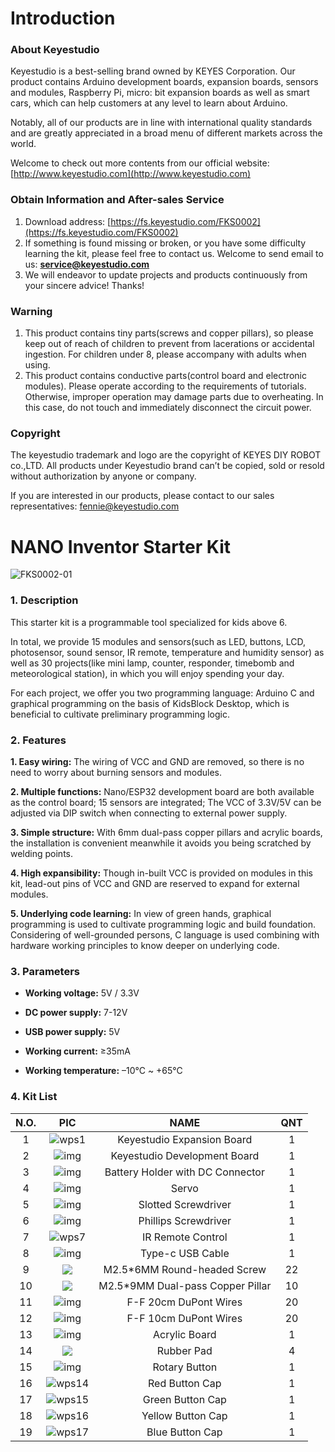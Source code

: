 # **Introduction**

### **About Keyestudio**

Keyestudio is a best-selling brand owned by KEYES Corporation. Our product contains Arduino development boards, expansion boards, sensors and modules, Raspberry Pi, micro: bit expansion boards as well as smart cars, which can help customers at any level to learn about Arduino.

Notably, all of our products are in line with international quality standards and are greatly appreciated in a broad menu of different markets across the world.

Welcome to check out more contents from our official website: [http://www.keyestudio.com](http://www.keyestudio.com)

### **Obtain Information and After-sales Service**

1. Download address: [https://fs.keyestudio.com/FKS0002](https://fs.keyestudio.com/FKS0002)
2. If something is found missing or broken, or you have some difficulty learning the kit, please feel free to contact us. Welcome to send email to us: **service@keyestudio.com**
3. We will endeavor to update projects and products continuously from your sincere advice! Thanks!

### **Warning**

1. This product contains tiny parts(screws and copper pillars), so please keep out of reach of children to prevent from lacerations or accidental ingestion. For children under 8, please accompany with adults when using.
2. This product contains conductive parts(control board and electronic modules). Please operate according to the requirements of tutorials. Otherwise, improper operation may damage parts due to overheating. In this case, do not touch and immediately disconnect the circuit power.

### **Copyright**

The keyestudio trademark and logo are the copyright of KEYES DIY ROBOT co.,LTD. All products under Keyestudio brand can’t be copied, sold or resold without authorization by anyone or company.

If you are interested in our products, please contact to our sales representatives: fennie@keyestudio.com

# **NANO Inventor Starter Kit**

![FKS0002-01](./media/FKS0002-01.jpg)

### **1. Description**

This starter kit is a programmable tool specialized for kids above 6.

In total, we provide 15 modules and sensors(such as LED, buttons, LCD, photosensor, sound sensor, IR remote, temperature and humidity sensor) as well as 30 projects(like mini lamp, counter, responder, timebomb and meteorological station), in which you will enjoy spending your day.

For each project, we offer you two programming language: Arduino C and graphical programming on the basis of KidsBlock Desktop, which is beneficial to cultivate preliminary programming logic.

### **2. Features**

**1. Easy wiring:** The wiring of VCC and GND are removed, so there is no need to worry about burning sensors and modules.

**2. Multiple functions:** Nano/ESP32 development board are both available as the control board; 15 sensors are integrated; The VCC of 3.3V/5V can be adjusted via DIP switch when connecting to external power supply.

**3. Simple structure:** With 6mm dual-pass copper pillars and acrylic boards, the installation is convenient meanwhile it avoids you being scratched by welding points.

**4. High expansibility:** Though in-built VCC is provided on modules in this kit, lead-out pins of VCC and GND are reserved to expand for external modules.

**5. Underlying code learning:** In view of green hands, graphical programming is used to cultivate programming logic and build foundation. Considering of well-grounded persons, C language is used combining with hardware working principles to know deeper on underlying code. 

### **3. Parameters**

- **Working voltage:** 5V / 3.3V
- **DC power supply:** 7-12V

- **USB power supply:**  5V
- **Working current:** ≥35mA

- **Working temperature:** –10°C ~ +65°C

### **4. Kit List**

| N.O. | PIC | NAME | QNT |
| :-: | :-: | :-: | :-: |
| 1    | ![wps1](./media/wps1-1699254544605-1.jpg) | Keyestudio Expansion Board | 1    |
| 2    | ![img](./media/wps22023.jpg)                                 | Keyestudio Development Board | 1    |
| 3    | ![img](./media/wps32023.jpg)                                 | Battery Holder with DC Connector | 1    |
| 4    | ![img](./media/wps42023.jpg)                                 | Servo               | 1    |
| 5    | ![img](./media/wps52023.jpg)                                 | Slotted Screwdriver | 1    |
| 6    | ![img](./media/wps62023.jpg)                                 |         Phillips Screwdriver         | 1    |
| 7    | ![wps7](./media/wps7-1699254557859-3.jpg) |         IR Remote Control          | 1    |
| 8    | ![img](./media/wps82023.jpg)                                 | Type-c USB Cable     | 1    |
| 9    | ![](./media/1682327129215-21.png) | M2.5*6MM Round-headed Screw | 22   |
| 10   | ![](./media/2.png)                                           | M2.5*9MM Dual-pass Copper Pillar | 10   |
| 11   | ![img](./media/wps11.png)                                    | F-F 20cm DuPont Wires | 20   |
| 12   | ![img](./media/wps12.png)                                    | F-F 10cm DuPont Wires | 20   |
| 13   | ![img](./media/wps192023.jpg)                                | Acrylic Board | 1    |
| 14 | ![](./media/32023.png) | Rubber Pad | 4 |
| 15 | ![img](./media/wps132023.jpg) | Rotary Button | 1 |
| 16 | ![wps14](./media/wps14-1699254588945-5.jpg) | Red Button Cap | 1 |
| 17 | ![wps15](./media/wps15-1699254599616-7.jpg) |          Green Button Cap          | 1 |
| 18 | ![wps16](./media/wps16-1699254606936-9.jpg) |         Yellow Button Cap          | 1 |
| 19 | ![wps17](./media/wps17-1699254615605-11.jpg) |          Blue Button Cap           | 1 |





